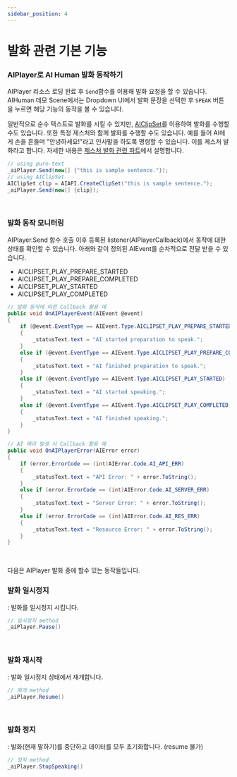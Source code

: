 ```yaml
---
sidebar_position: 4
---
```


# 발화 관련 기본 기능

### AIPlayer로 AI Human 발화 동작하기

AIPlayer 리소스 로딩 완료 후 `Send`함수를 이용해 발화 요청을 할 수 있습니다. AIHuman 데모 Scene에서는 Dropdown UI에서 발화 문장을 선택한 후 `SPEAK` 버튼을 누르면 해당 기능의 동작을 볼 수 있습니다.  

일반적으로 순수 텍스트로 발화를 시킬 수 있지만, [AIClipSet](/aihuman/unity-sdk/apis/aiclipset)를 이용하여 발화를 수행할 수도 있습니다. 또한 특정 제스처와 함께 발화를 수행할 수도 있습니다. 예를 들어 AI에게 손을 흔들며 "안녕하세요!"라고 인사말을 하도록 명령할 수 있습니다. 이를 제스처 발화라고 합니다. 자세한 내용은 [제스처 발화 관련 파트](/aihuman/unity-sdk/aiplayer/advanced-features#gestures)에서 설명합니다.

```csharp
// using pure-text
_aiPlayer.Send(new[] {"this is sample sentence."});
// using AIClipSet
AIClipSet clip = AIAPI.CreateClipSet("this is sample sentence.");
_aiPlayer.Send(new[] {clip});
```


<br/>

### 발화 동작 모니터링
AIPlayer.Send 함수 호출 이후 등록된 listener(AIPlayerCallback)에서 동작에 대한 상태를 확인할 수 있습니다. 아래와 같이 정의된 AIEvent를 순차적으로 전달 받을 수 있습니다.

- AICLIPSET_PLAY_PREPARE_STARTED 
- AICLIPSET_PLAY_PREPARE_COMPLETED
- AICLIPSET_PLAY_STARTED
- AICLIPSET_PLAY_COMPLETED

```csharp
// 발화 동작에 따른 Callback 활용 예
public void OnAIPlayerEvent(AIEvent @event)
{
    if (@event.EventType == AIEvent.Type.AICLIPSET_PLAY_PREPARE_STARTED)
    {
        _statusText.text = "AI started preparation to speak.";
    } 
    else if (@event.EventType == AIEvent.Type.AICLIPSET_PLAY_PREPARE_COMPLETED)
    {
        _statusText.text = "AI finished preparation to speak.";
    }
    else if (@event.EventType == AIEvent.Type.AICLIPSET_PLAY_STARTED)
    {
        _statusText.text = "AI started speaking.";
    }
    else if (@event.EventType == AIEvent.Type.AICLIPSET_PLAY_COMPLETED)
    {
        _statusText.text = "AI finished speaking.";
    }
}

// AI 에러 발생 시 Callback 활용 예
public void OnAIPlayerError(AIError error) 
{
    if (error.ErrorCode == (int)AIError.Code.AI_API_ERR)
    {
		_statusText.text = "API Error: " + error.ToString();
    }
    else if (error.ErrorCode == (int)AIError.Code.AI_SERVER_ERR)
    {
        _statusText.text = "Server Error: " + error.ToString();
    }
	else if (error.ErrorCode == (int)AIError.Code.AI_RES_ERR)
    {
		_statusText.text = "Resource Error: " + error.ToString();
    }
}
```
<br/>

다음은 AIPlayer 발화 중에 할수 있는 동작들입니다. 

### 발화 일시정지

: 발화를 일시정지 시킵니다.
```csharp
// 일시정지 method
_aiPlayer.Pause()
```

<br/>

### 발화 재시작

: 발화 일시정지 상태에서 재개합니다.
```csharp
// 재개 method
_aiPlayer.Resume()
```

<br/>

### 발화 정지

: 발화(현재 말하기)를 중단하고 데이터를 모두 초기화합니다. (resume 불가)
```csharp
// 정지 method
_aiPlayer.StopSpeaking()
```
